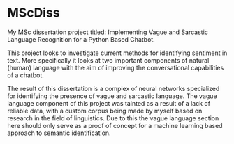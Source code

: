 # MScDiss
My MSc dissertation project titled: Implementing Vague and Sarcastic Language Recognition for a Python Based Chatbot.

This project looks to investigate current methods for identifying sentiment in text. More specifically it looks at two important components of natural (human) language with the aim of improving the conversational capabilities of a chatbot. 

The result of this dissertation is a complex of neural networks specialized for identifying the presence of vague and sarcastic language. The vague language component of this project was tainted as a result of a lack of reliable data, with a custom corpus being made by myself based on research in the field of linguistics. Due to this the vague language section here should only serve as a proof of concept for a machine learning based approach to semantic identification.
